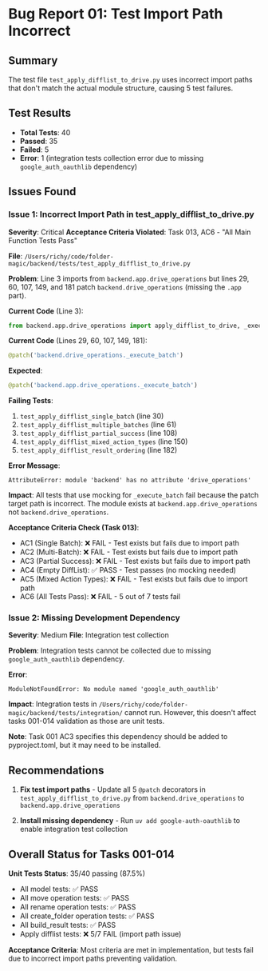 # Bug Report 01: Test Import Path Incorrect

## Summary
The test file `test_apply_difflist_to_drive.py` uses incorrect import paths that don't match the actual module structure, causing 5 test failures.

## Test Results
- **Total Tests**: 40
- **Passed**: 35
- **Failed**: 5
- **Error**: 1 (integration tests collection error due to missing `google_auth_oauthlib` dependency)

## Issues Found

### Issue 1: Incorrect Import Path in test_apply_difflist_to_drive.py
**Severity**: Critical
**Acceptance Criteria Violated**: Task 013, AC6 - "All Main Function Tests Pass"

**File**: `/Users/richy/code/folder-magic/backend/tests/test_apply_difflist_to_drive.py`

**Problem**:
Line 3 imports from `backend.app.drive_operations` but lines 29, 60, 107, 149, and 181 patch `backend.drive_operations` (missing the `.app` part).

**Current Code** (Line 3):
```python
from backend.app.drive_operations import apply_difflist_to_drive, _execute_batch
```

**Current Code** (Lines 29, 60, 107, 149, 181):
```python
@patch('backend.drive_operations._execute_batch')
```

**Expected**:
```python
@patch('backend.app.drive_operations._execute_batch')
```

**Failing Tests**:
1. `test_apply_difflist_single_batch` (line 30)
2. `test_apply_difflist_multiple_batches` (line 61)
3. `test_apply_difflist_partial_success` (line 108)
4. `test_apply_difflist_mixed_action_types` (line 150)
5. `test_apply_difflist_result_ordering` (line 182)

**Error Message**:
```
AttributeError: module 'backend' has no attribute 'drive_operations'
```

**Impact**:
All tests that use mocking for `_execute_batch` fail because the patch target path is incorrect. The module exists at `backend.app.drive_operations` not `backend.drive_operations`.

**Acceptance Criteria Check (Task 013)**:
- AC1 (Single Batch): ❌ FAIL - Test exists but fails due to import path
- AC2 (Multi-Batch): ❌ FAIL - Test exists but fails due to import path
- AC3 (Partial Success): ❌ FAIL - Test exists but fails due to import path
- AC4 (Empty DiffList): ✅ PASS - Test passes (no mocking needed)
- AC5 (Mixed Action Types): ❌ FAIL - Test exists but fails due to import path
- AC6 (All Tests Pass): ❌ FAIL - 5 out of 7 tests fail

### Issue 2: Missing Development Dependency
**Severity**: Medium
**File**: Integration test collection

**Problem**:
Integration tests cannot be collected due to missing `google_auth_oauthlib` dependency.

**Error**:
```
ModuleNotFoundError: No module named 'google_auth_oauthlib'
```

**Impact**:
Integration tests in `/Users/richy/code/folder-magic/backend/tests/integration/` cannot run. However, this doesn't affect tasks 001-014 validation as those are unit tests.

**Note**: Task 001 AC3 specifies this dependency should be added to pyproject.toml, but it may need to be installed.

## Recommendations

1. **Fix test import paths** - Update all 5 `@patch` decorators in `test_apply_difflist_to_drive.py` from `backend.drive_operations` to `backend.app.drive_operations`

2. **Install missing dependency** - Run `uv add google-auth-oauthlib` to enable integration test collection

## Overall Status for Tasks 001-014

**Unit Tests Status**: 35/40 passing (87.5%)
- All model tests: ✅ PASS
- All move operation tests: ✅ PASS
- All rename operation tests: ✅ PASS
- All create_folder operation tests: ✅ PASS
- All build_result tests: ✅ PASS
- Apply difflist tests: ❌ 5/7 FAIL (import path issue)

**Acceptance Criteria**: Most criteria are met in implementation, but tests fail due to incorrect import paths preventing validation.
